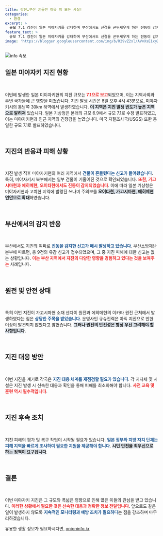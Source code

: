 ```yaml
---
title: 강진…부산 흔들린 이유 이 모든 사실!
categories:
  - 환경
excerpt: >
  규모 7.1 강진이 일본 미야자키를 강타하며 부산에서도 신경을 곤두세우게 하는 진동이 감지됐다. 일본 기상청은 쓰나미 주의보를 발령하고 여파를 주의하라고 경고했다.
feature_text: >
  규모 7.1 강진이 일본 미야자키를 강타하며 부산에서도 신경을 곤두세우게 하는 진동이 감지됐다. 일본 기상청은 쓰나미 주의보를 발령하고 여파를 주의하라고 경고했다.
image: 'https://blogger.googleusercontent.com/img/b/R29vZ2xl/AVvXsEixyZcFfHzMRdzZMjFBmAUKJYCLCGyLL1o632UiGVXcaFdKo_bkvkuCioo0uUKlGfBVcT3P84aROyZIXSBEx3Aw5nCQ3pTgDom1WDC4m8eifvWiAmWEEVb4x6G_l8C0QH225ldMjyaFvpxGEBGNO37VmDTDMHGhJPq73UglMfDca1-0aw/s1600/blogspot.png'
---
```


<p><img src="https://blogger.googleusercontent.com/img/b/R29vZ2xl/AVvXsEixyZcFfHzMRdzZMjFBmAUKJYCLCGyLL1o632UiGVXcaFdKo_bkvkuCioo0uUKlGfBVcT3P84aROyZIXSBEx3Aw5nCQ3pTgDom1WDC4m8eifvWiAmWEEVb4x6G_l8C0QH225ldMjyaFvpxGEBGNO37VmDTDMHGhJPq73UglMfDca1-0aw/s1600/blogspot.png" alt="info 속보" /></p>

<h2 data-ke-size="size26">일본 미야자키 지진 현황</h2>

<p data-ke-size="size16">&nbsp;</p>

<p>이번에 발생한 일본 미야자키현의 지진 규모는 <b><span style="color: #ee2323;">7.1으로 보고</span></b>되었으며, 이는 지역사회와 주변 국가들에 큰 영향을 미쳤습니다. 지진 발생 시간은 8일 오후 4시 43분으로, 미야자키시의 동남쪽 30km 해역에서 발생하였습니다. <b><span style="background-color: #21538527;">이 지역은 지진 발생 빈도가 높은 지역으로 알려져</span></b> 있습니다. 일본 기상청은 본래의 규모 6.9에서 규모 7.1로 수정 발표하였고, 이는 미야자키현과 인근 지역의 긴장감을 높였습니다. 미국 지질조사국(USGS) 또한 동일한 규모 7.1로 발표하였습니다.</p>

<p data-ke-size="size16">&nbsp;</p>

<h2 data-ke-size="size26">지진의 반응과 피해 상황</h2>

<p data-ke-size="size16">&nbsp;</p>

<p>지진 발생 직후 미야자키현의 여러 지역에서 <b><span style="color: #1a5490;">건물이 흔들렸다는 신고가 들어왔습니다</span></b>. 특히, 미야자키시 북부에서는 일부 건물이 기울어진 것으로 확인되었습니다. <b><span style="color: #ee2323;">또한, 가고시마현과 에히메현, 오이타현에서도 진동이 감지되었습니다</span></b>. 이에 따라 일본 기상청은 미야자키현과 고치현 지역에 발령된 쓰나미 주의보를 <b><span style="background-color: #21538527;">오이타현, 가고시마현, 에히메현 연안으로 확대</span></b>하였습니다.</p>

<p data-ke-size="size16">&nbsp;</p>

<h2 data-ke-size="size26">부산에서의 감지 반응</h2>

<p data-ke-size="size16">&nbsp;</p>

<p>부산에서도 지진의 여파로 <b><span style="color: #1a5490;">진동을 감지한 신고가 매시 발생하고 있습니다</span></b>. 부산소방재난본부에 따르면, 총 9건의 유감 신고가 접수되었으며, 그 중 지진 피해에 대한 신고는 없는 상황입니다. <b><span style="color: #ee2323;">이는 부산 지역에서 지진의 다양한 영향을 경험하고 있다는 것을 보여주는</span></b> 사례입니다.</p>

<p data-ke-size="size16">&nbsp;</p>

<h2 data-ke-size="size26">원전 및 안전 상태</h2>

<p data-ke-size="size16">&nbsp;</p>

<p>특히 이번 지진이 가고시마현 소재 센다이 원전과 에히메현의 이카타 원전 근처에서 발생하였다는 점은 <b><span style="color: #1a5490;">상당한 주목을 받았습니다</span></b>. 운영사인 규슈전력은 아직 지진으로 인한 이상이 발견되지 않았다고 밝혔습니다. <b><span style="background-color: #21538527;">그러나 원전의 안전성은 항상 우선 고려해야 할 사항입니다</span></b>.</p>

<p data-ke-size="size16">&nbsp;</p>

<h2 data-ke-size="size26">지진 대응 방안</h2>

<p data-ke-size="size16">&nbsp;</p>

<p>이번 지진을 계기로 각국은 <b><span style="color: #1a5490;">지진 대응 체계를 재점검할 필요가 있습니다</span></b>. 각 지자체 및 시설은 지진 발생 시 신속한 대응과 확인을 통해 피해를 최소화해야 합니다. <b><span style="color: #ee2323;">사전 교육 및 훈련 역시 필수적입니다</span></b>.</p>

<p data-ke-size="size16">&nbsp;</p>

<h2 data-ke-size="size26">지진 후속 조치</h2>

<p data-ke-size="size16">&nbsp;</p>

<p>지진 피해의 평가 및 복구 작업이 시작될 필요가 있습니다. <b><span style="color: #1a5490;">일본 정부와 지방 자치 단체는 피해 지역을 빠르게 조사하여 필요한 지원을 제공해야 합니다</span></b>. <b><span style="background-color: #21538527;">시민 안전을 최우선으로 하는 정책이 요구됩니다</span></b>.</p>

<p data-ke-size="size16">&nbsp;</p>

<h2 data-ke-size="size26">결론</h2>

<p data-ke-size="size16">&nbsp;</p>

<p>이번 미야자키 지진은 그 규모와 폭넓은 영향으로 인해 많은 이들의 관심을 받고 있습니다. <b><span style="color: #ee2323;">이러한 상황에서 필요한 것은 신속한 대응과 정확한 정보 전달입니다</span></b>. 앞으로도 같은 일이 발생하지 않도록 <b><span style="color: #1a5490;">지속적인 모니터링과 예방 조치가 필요하다</span></b>는 점을 강조하며 마무리하겠습니다.</p>
유용한 생활 정보가 필요하시다면, <a href="https://onioninfo.kr" rel="dofollow">onioninfo.kr</a>


